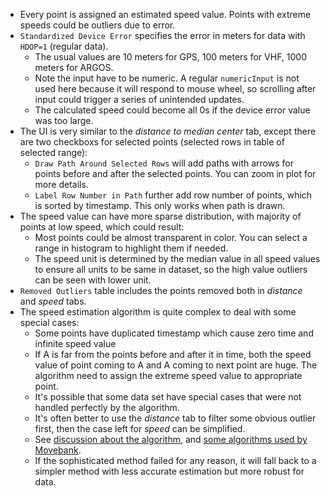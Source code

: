 - Every point is assigned an estimated speed value. Points with extreme speeds could be outliers due to error.
- `Standardized Device Error` specifies the error in meters for data with `HDOP=1` (regular data). 
    - The usual values are 10 meters for GPS, 100 meters for VHF, 1000 meters for ARGOS. 
    - Note the input have to be numeric. A regular `numericInput` is not used here because it will respond to mouse wheel, so scrolling after input could trigger a series of unintended updates.
    - The calculated speed could become all 0s if the device error value was too large.
- The UI is very similar to the *distance to median center* tab, except there are two checkboxs for selected points (selected rows in table of selected range):
    - `Draw Path Around Selected Rows` will add paths with arrows for points before and after the selected points. You can zoom in plot for more details.
    - `Label Row Number in Path` further add row number of points, which is sorted by timestamp. This only works when path is drawn.
- The speed value can have more sparse distribution, with majority of points at low speed, which could result:
    - Most points could be almost transparent in color. You can select a range in histogram to highlight them if needed.
    - The speed unit is determined by the median value in all speed values to ensure all units to be same in dataset, so the high value outliers can be seen with lower unit.
- `Removed Outliers` table includes the points removed both in *distance* and *speed* tabs.
- The speed estimation algorithm is quite complex to deal with some special cases:
    - Some points have duplicated timestamp which cause zero time and infinite speed value
    - If A is far from the points before and after it in time, both the speed value of point coming to A and A coming to next point are huge. The algorithm need to assign the extreme speed value to appropriate point.
    - It's possible that some data set have special cases that were not handled perfectly by the algorithm.
    - It's often better to use the *distance* tab to filter some obvious outlier first, then the case left for *speed* can be simplified.
    - See [discussion about the algorithm](https://github.com/ctmm-initiative/ctmmweb/issues/5), and [some algorithms used by Movebank](https://www.movebank.org/node/27252).
    - If the sophisticated method failed for any reason, it will fall back to a simpler method with less accurate estimation but more robust for data.
